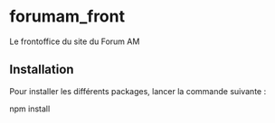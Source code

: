 # forumam_front
Le frontoffice du site du Forum AM 

## Installation
Pour installer les différents packages, lancer la commande suivante :

  npm install
